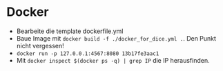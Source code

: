 # Docker

* Bearbeite die template dockerfile.yml
* Baue Image mit `docker build -f ./docker_for_dice.yml .`. Den Punkt nicht vergessen!
* `docker run -p 127.0.0.1:4567:8080 13b17fe3aac1`
* Mit `docker inspect $(docker ps -q) | grep IP` die IP herausfinden. 
